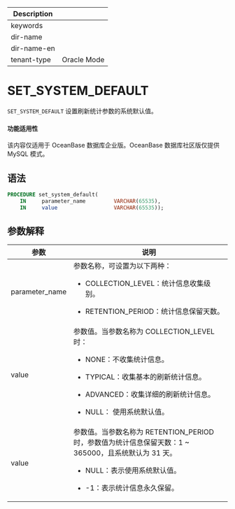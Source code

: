 | Description   |                 |
|---------------|-----------------|
| keywords      |                 |
| dir-name      |                 |
| dir-name-en   |                 |
| tenant-type   | Oracle Mode     |

# SET_SYSTEM_DEFAULT

`SET_SYSTEM_DEFAULT` 设置刷新统计参数的系统默认值。

<main id="notice" >
  <h4>功能适用性</h4>
  <p>该内容仅适用于 OceanBase 数据库企业版。OceanBase 数据库社区版仅提供 MySQL 模式。</p>
</main>

## 语法

```sql
PROCEDURE set_system_default(
    IN     parameter_name         VARCHAR(65535),
    IN     value                  VARCHAR(65535));
```

## 参数解释

| **参数**         | **说明**                                                                                         |
|------------------|--------------------------------------------------------------------------------------------------|
| parameter_name   | 参数名称，可设置为以下两种：<ul><li>COLLECTION_LEVEL：统计信息收集级别。</ul></li><ul><li>RETENTION_PERIOD：统计信息保留天数。</ul></li> |
| value | 参数值。当参数名称为 COLLECTION_LEVEL 时：<ul><li>NONE：不收集统计信息。</ul></li><ul><li>TYPICAL：收集基本的刷新统计信息。</ul></li><ul><li>ADVANCED：收集详细的刷新统计信息。</ul></li><ul><li>NULL： 使用系统默认值。</li><ul>|
| value | 参数值。当参数名称为 RETENTION_PERIOD 时，参数值为统计信息保留天数：1 ~ 365000，且系统默认为 31 天。<ul><li>NULL：表示使用系统默认值。</ul></li><ul><li>-1：表示统计信息永久保留。</ul></li> |
